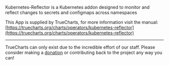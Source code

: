 Kubernetes-Reflector is a Kubernetes addon designed to monitor and reflect changes to secrets and configmaps across namespaces

This App is supplied by TrueCharts, for more information visit the manual: [https://truecharts.org/charts/operators/kubernetes-reflector](https://truecharts.org/charts/operators/kubernetes-reflector)

---

TrueCharts can only exist due to the incredible effort of our staff.
Please consider making a [donation](https://truecharts.org/sponsor) or contributing back to the project any way you can!
